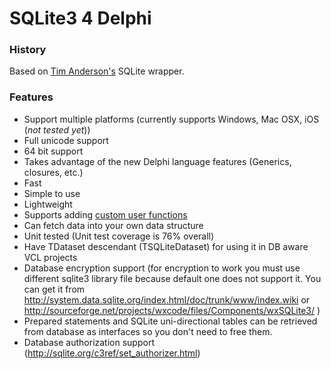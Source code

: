 # SQLite3 4 Delphi #

### History ###

Based on [Tim Anderson's](http://www.itwriting.com/blog/?page_id=659) SQLite wrapper.

### Features ###
  * Support multiple platforms (currently supports Windows, Mac OSX, iOS (_not tested yet_))
  * Full unicode support
  * 64 bit support
  * Takes advantage of the new Delphi language features (Generics, closures, etc.)
  * Fast
  * Simple to use
  * Lightweight
  * Supports adding [custom user functions](UserFunc.md)
  * Can fetch data into your own data structure
  * Unit tested (Unit test coverage is 76% overall)
  * Have TDataset descendant (TSQLiteDataset) for using it in DB aware VCL projects
  * Database encryption support (for encryption to work you must use different sqlite3 library file because default one does not support it. You can get it from  http://system.data.sqlite.org/index.html/doc/trunk/www/index.wiki or http://sourceforge.net/projects/wxcode/files/Components/wxSQLite3/  )
  * Prepared statements and SQLite uni-directional tables can be retrieved from database as interfaces so you don't need to free them.
  * Database authorization support (http://sqlite.org/c3ref/set_authorizer.html)